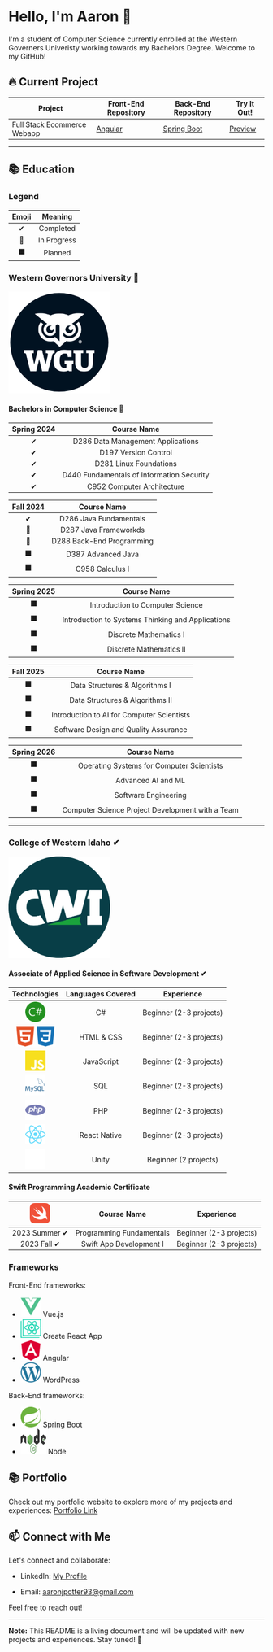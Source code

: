 <!--
**aaronjpotter93/aaronjpotter93** is a ✨ _special_ ✨ repository because its `README.md` (this file) appears on your GitHub profile.

Here are some ideas to get you started:

- 🔭 I’m currently working on ...
- 🌱 I’m currently learning ...
- 👯 I’m looking to collaborate on ...
- 🤔 I’m looking for help with ...
- 💬 Ask me about ...
- 📫 How to reach me: ...
- 😄 Pronouns: ...
- ⚡ Fun fact: ...
-->

# Hello, I'm Aaron 👋

I'm a student of Computer Science currently enrolled at the Western Governers Univeristy working towards my Bachelors Degree. Welcome to my GitHub!

## 🔥 Current Project

| Project | Front-End Repository | Back-End Repository | Try It Out! |
|---------|-------------|--------------|---------|
| Full Stack Ecommerce Webapp | [Angular](https://github.com/aaronjpotter93/angular-ecommerce)| [Spring Boot](https://github.com/aaronjpotter93/spring-boot-ecommerce)| [Preview]() |

---

## 📚 Education
### Legend
| Emoji | Meaning | 
|:---------:|:-------------:|
| ✔ | Completed |
| 🔄 | In Progress |
| ⬛ | Planned |

<h3>Western Governors University 🔄</h3>
<img src="assets/wgulogo.png" width="200" height="200" alt="Western Governors University Logo">
<h4>Bachelors in Computer Science 🔄</h4>  

| Spring 2024 | Course Name | 
|:--------------------------:|:-------------------:|
| ✔ | D286 Data Management Applications | 
| ✔ | D197 Version Control | 
| ✔ | D281 Linux Foundations | 
| ✔ | D440 Fundamentals of Information Security |
| ✔ | C952 Computer Architecture |

| Fall 2024 | Course Name | 
|:--------------------------:|:-------------------:|
| ✔ | D286 Java Fundamentals | 
| 🔄 | D287 Java Frameworkds | 
| 🔄 | D288 Back-End Programming | 
| ⬛ | D387 Advanced Java |
| ⬛ | C958 Calculus I |

| Spring 2025 | Course Name | 
|:--------------------------:|:-------------------:|
| ⬛ | Introduction to Computer Science |
| ⬛ | Introduction to Systems Thinking and Applications |
| ⬛ | Discrete Mathematics I |
| ⬛ | Discrete Mathematics II |

| Fall 2025 | Course Name | 
|:--------------------------:|:-------------------:|
| ⬛ | Data Structures & Algorithms I |
| ⬛ | Data Structures & Algorithms II |
| ⬛ | Introduction to AI for Computer Scientists |
| ⬛ | Software Design and Quality Assurance |

| Spring 2026 | Course Name | 
|:--------------------------:|:-------------------:|
| ⬛ | Operating Systems for Computer Scientists |
| ⬛ | Advanced AI and ML |
| ⬛ | Software Engineering |
| ⬛ | Computer Science Project Development with a Team |

---

<h3>College of Western Idaho ✔</h3>
<img src="assets/cwilogo.png" width="200" height="200" alt="College of Western Idaho Logo">
<h4>Associate of Applied Science in Software Development ✔</h4>

| Technologies| Languages Covered | Experience |
|:--------------------------:|:-------------------:|:------------:|
| <img src="assets/csharp.svg" width="40" height="40" alt="C Sharp Logo"> | C# | Beginner (2-3 projects) |
| <img src="assets/html5.svg" width="40" height="40" alt="HTML 5 Logo"><img src="assets/css3.svg" width="40" height="40" alt="CSS 3 Logo"> | HTML & CSS | Beginner (2-3 projects) |
| <img src="assets/javascript.svg" width="40" height="40" alt="JavaScript Logo">| JavaScript | Beginner (2-3 projects) |
| <img src="assets/mysql.svg" width="40" height="40" alt="My SQL Logo">| SQL | Beginner (2-3 projects) |
| <img src="assets/php.svg" width="40" height="40" alt="PHP Logo"> | PHP | Beginner (2-3 projects) |
| <img src="assets/react.svg" width="40" height="40" alt="React Logo"> | React Native | Beginner (2-3 projects) |
| <img src="assets/unity.svg" width="40" height="40" alt="Unity Logo"> | Unity | Beginner (2 projects) |

<h4>Swift Programming Academic Certificate</h4>

| <img src="assets/swift.svg" width="40" height="40" alt="Swift Logo"> | Course Name | Experience |
|:--------------------------:|:-------------------:|:------------:|
| 2023 Summer ✔ | Programming Fundamentals | Beginner (2-3 projects) |
| 2023 Fall ✔ | Swift App Development I | Beginner (2-3 projects) |


### Frameworks

Front-End frameworks:

- <img src="assets/vuedotjs.svg" width="40" height="40" alt="Vue.js Logo"> Vue.js
- <img src="assets/createreactapp.svg" width="40" height="40" alt="Create React App Logo"> Create React App
- <img src="assets/angular.svg" width="40" height="40" alt="Angular Logo"> Angular
- <img src="assets/wordpress.svg" width="40" height="40" alt="WordPress Logo"> WordPress

Back-End frameworks:

- <img src="assets/Spring_Boot.svg" width="40" height="40" alt="Spring Boot Logo"> Spring Boot
- <img src="assets/Node.js_logo.svg" width="50" height="50" alt="Node.js Logo Logo"> Node

<!-- ---
<h3><img src="assets/edx.svg" width="90" height="90" alt="edX Logo"> | HarvardX 🔄</h3>
<img src="assets/harvardlogo.png" width="200" height="200" alt="Harvard Logo"> 

| Technologies | Course Name | Experience |
|:--------------------------:|:-------------------:|------------:|
| <img src="assets/c.svg" width="40" height="40" alt="C Logo">  | CS50x Intro to Computer Science 🔄 | Beginner |
| <img src="assets/python-logo-only.svg" width="40" height="40" alt="Python Logo">  | CS50P Intro to Computer Science ⬛ | Intermediate |
| <img src="assets/python-logo-only.svg" width="40" height="40" alt="Python Logo">  | CS50's Intro to Artificial Intelligence with Python ⬛ | Advanced | -->

<!-- ---
<h3><img src="assets/udemy.svg" width="90" height="90" alt="Udemy Logo"> | Udemy Courses 🔄</h3>

| Technologies | Course Name | Experience |
|:--------------------------:|:-------------------:|------------:|
| <img src="assets/psql.svg" width="40" height="40" alt="PostgreSQL Logo">  | The Complete SQL Bootcamp 🔄 | Beginner |
| <img src="assets/linux.svg" width="40" height="40" alt="Linux Logo">  | Master the Linux Command Line 🔄 | Beginner |
| <img src="assets/amazonaws.svg" width="40" height="40" alt="AWS Logo">  | AWS Certified Developer Associate ⬛ | Beginner | -->

## 📚 Portfolio

Check out my portfolio website to explore more of my projects and experiences: [Portfolio Link](https://aaronpotter6.wordpress.com/)

## 📫 Connect with Me

Let's connect and collaborate:

- LinkedIn: <a href="https://www.linkedin.com/in/aaron-potter-31b172107/" target="_blank">My Profile</a>

- Email: aaronjpotter93@gmail.com

Feel free to reach out!

---

**Note:** This README is a living document and will be updated with new projects and experiences. Stay tuned! 🌟

  
